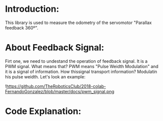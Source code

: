 # Introduction:
  This library is used to measure the odometry of the servomotor "Parallax feedback 360º".
  
# About Feedback Signal:
   Firt one, we need to undestand the operation of feedback signal.
  It is a PWM signal. What means that? PWM means "Pulse Weidth Modulation" and it is a signal of information. 
  How thissignal transport information? Modulatin his pulse weidth. Let's look an example:
  
  !https://github.com/TheRoboticsClub/2018-colab-FernandoGonzalez/blob/master/docs/pwm_signal.png
  
# Code Explanation:
